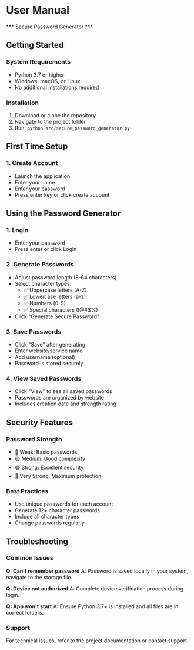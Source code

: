 # User Manual
*** Secure Password Generator ***

## Getting Started

### System Requirements
- Python 3.7 or higher
- Windows, macOS, or Linux
- No additional installations required

### Installation
1. Download or clone the repository
2. Navigate to the project folder
3. Run: `python src/secure_password_generator.py`

## First Time Setup

### 1. Create Account
- Launch the application
- Enter your name
- Enter your password
- Press enter key or click create account

## Using the Password Generator

### 1. Login
- Enter your password
- Press enter or click Login

### 2. Generate Passwords
- Adjust password length (8-64 characters)
- Select character types:
  - ✅ Uppercase letters (A-Z)
  - ✅ Lowercase letters (a-z)
  - ✅ Numbers (0-9)
  - ✅ Special characters (!@#$%)
- Click "Generate Secure Password"

### 3. Save Passwords
- Click "Save" after generating
- Enter website/service name
- Add username (optional)
- Password is stored securely

### 4. View Saved Passwords
- Click "View" to see all saved passwords
- Passwords are organized by website
- Includes creation date and strength rating

## Security Features

### Password Strength
- 🔴 Weak: Basic passwords
- 🟡 Medium: Good complexity
- 🟢 Strong: Excellent security
- 💚 Very Strong: Maximum protection

### Best Practices
- Use unique passwords for each account
- Generate 12+ character passwords
- Include all character types
- Change passwords regularly

## Troubleshooting

### Common Issues
**Q: Can't remember password**
A: Password is saved locally in your system, navigate to the storage file.

**Q: Device not authorized**
A: Complete device verification process during login.

**Q: App won't start**
A: Ensure Python 3.7+ is installed and all files are in correct folders.

### Support
For technical issues, refer to the project documentation or contact support.
